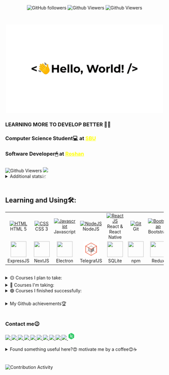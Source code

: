 <p align="center">
<img alt="GitHub followers" width="90" src="https://img.shields.io/github/followers/muhammad-karbalaee?style=rounded&color=red">
<img alt="Github Viewers" width="130" src="https://komarev.com/ghpvc/?username=muhammad-karbalaee&style=rounded&color=green">
<img alt="Github Viewers" width="170" src="https://wakatime.com/badge/user/2fc4b18b-ec8f-46e8-be9b-2b05a111037b.svg">
</p>
<br>
<p align="center"><img src="greetings.gif" width="500"></p>


### LEARNING MORE TO DEVELOP BETTER 💪🤜

### Computer Science Student💻 at <a href="https://sbu.ac.ir" style="color: yellow;">SBU</a>
### Software Developer🖱 at <a href="https://www.roshan-ai.ir" style="color: yellow;">Roshan</a>
<br>

<img alt="Github Viewers" width="500" src="https://github-readme-stats.vercel.app/api?username=muhammad-karbalaee&include_all_commits=true&count_private=true&show_icons=true&include_all_commits=true&theme=yeblu">
<img width="500 alt="my streak" src="https://github-readme-streak-stats.herokuapp.com/?user=muhammad-karbalaee&theme=yeblu"/>

<br>

<details>
  <summary>Additional stats💹</summary>
<!--   <img alt="Github Viewers" width="400" src="https://github-readme-stats.vercel.app/api/wakatime?username=muhammad-karbalaee"> -->
<img src="https://wakatime.com/share/@muhammadksht/0cc9083b-dab7-4b4a-aef6-6c51ef418917.svg" width="400">
<img src="https://wakatime.com/share/@muhammadksht/550d7d10-925f-4948-b439-365f75afde45.svg" width="400">
<img alt="Github Viewers" width="400" src="https://github-readme-stats.vercel.app/api/top-langs/?username=muhammad-karbalaee&layout=compact&langs_count=10&theme=buefy">
<img src="https://wakatime.com/share/@muhammadksht/d413058f-8ab8-4933-8023-5b7fb2d5c381.svg" width="400">
<img src="https://wakatime.com/share/@muhammadksht/51434af0-7469-4a5f-bab7-f0c8241cad22.svg" width="400">
</details>

<br>

## Learning and Using🛠:
<table>
  <tr>
    <td align="center" width="100">
      <a href="#">
        <img src="https://upload.wikimedia.org/wikipedia/commons/6/61/HTML5_logo_and_wordmark.svg" width="50" height="50" alt="HTML" />
      </a>
      <br>HTML 5
    </td>
    <td align="center" width="100">
      <a href="#">
        <img src="https://upload.wikimedia.org/wikipedia/commons/d/d5/CSS3_logo_and_wordmark.svg" width="50" height="50" alt="CSS" />
      </a>
      <br>CSS 3
    </td>
    <td align="center" width="100">
      <a href="#">
        <img src="https://upload.wikimedia.org/wikipedia/commons/9/99/Unofficial_JavaScript_logo_2.svg" width="50" height="50" alt="Javascript" />
      </a>
      <br>Javascript
    </td>
    <td align="center" width="100">
      <a href="#">
        <img src="https://www.vectorlogo.zone/logos/nodejs/nodejs-icon.svg" width="50" height="50" alt="NodeJS" />
      </a>
      <br>NodeJS
    </td>
    <td align="center" width="100">
      <a href="#">
        <img src="https://www.vectorlogo.zone/logos/reactjs/reactjs-icon.svg" width="75" height="75" alt="ReactJS" />
      </a>
      <br>React & React Native
    </td>
    <td align="center" width="100">
      <a href="#">
        <img src="https://www.vectorlogo.zone/logos/git-scm/git-scm-icon.svg" width="50" height="50" alt="Git" />
      </a>
      <br>Git
    </td>
    <td align="center" width="100">
      <a href="#" >
        <img src="https://www.vectorlogo.zone/logos/getbootstrap/getbootstrap-icon.svg" width="50" height="50" alt="Bootstrap" />
      </a>
      <br>Bootstrap
    </td>
    <td align="center" width="100">
      <a href="#">
        <img src="https://www.vectorlogo.zone/logos/typescriptlang/typescriptlang-icon.svg" width="45" height="45" alt="Postman" />
      </a>
      <br>TypeScript
    </td>
    <td align="center" width="100">
      <a href="#">
        <img src="https://www.vectorlogo.zone/logos/mongodb/mongodb-icon.svg" width="50" height="50" alt="MongoDB" />
      </a>
      <br>MongoDB
    </td>
  </tr>
  <tr>
    <td align="center" width="100"> 
      <a href="#" >
        <img src="https://www.vectorlogo.zone/logos/expressjs/expressjs-icon.svg" width="50" height="50" alt="" />
      </a>
      <br>ExpressJS
    </td>
    <td align="center" width="100">
      <a href="#" >
        <img src="https://upload.wikimedia.org/wikipedia/commons/8/8e/Nextjs-logo.svg" width="50" height="50" alt="" />
      </a>
      <br>NextJS
    </td>
    <td align="center"  width="100">
      <a href="#">
        <img src="https://www.vectorlogo.zone/logos/electronjs/electronjs-icon.svg" width="50" height="50" alt="" />
      </a>
      <br>Electron
    </td>
    <td align="center"  width="100">
      <a href="#">
        <img src="https://github.com/telegraf/telegraf/blob/v4/docs/assets/logo.svg" width="50" height="50" alt="" />
      </a>
      <br>TelegrafJS
    </td>
    <td align="center" width="100">
      <a href="#">
        <img src="https://www.vectorlogo.zone/logos/sqlite/sqlite-icon.svg" width="50" height="50" alt="" />
      </a>
      <br>SQLite
    </td>
    <td align="center"  width="100">
      <a href="#">
        <img src="https://www.vectorlogo.zone/logos/npmjs/npmjs-icon.svg" width="50" height="50" alt="" />
      </a>
      <br>npm
    </td>
    <td align="center" width="100">
      <a href="#" >
        <img src="https://cdn.worldvectorlogo.com/logos/redux.svg" width="50" height="50" alt="" />
      </a>
      <br>Redux
    </td>
    <td align="center" width="100">
      <a href="#" >
        <img src="https://www.vectorlogo.zone/logos/java/java-icon.svg" width="50" height="50" alt="" />
      </a>
      <br>Java
    </td>
    <td align="center" width="100">
      <a href="#" >
        <img src="https://www.vectorlogo.zone/logos/sass-lang/sass-lang-icon.svg" width="50" height="50" alt="" />
      </a>
      <br>Sass
    </td>
  </tr>
</table>                                                                                                     

<br>

<details>
  <summary>🟡 Courses I plan to take:</summary>
    <br>
    <a href="https://youtube.com/playlist?list=PL8p2I9GklV46NFHdQMFBjXvxwVqtJpa2N"><img src="https://www.vectorlogo.zone/logos/reactjs/reactjs-icon.svg" width="15" height="15" alt="ReactJS" /> Youtube course on building PWA apps with React</a><br> 
   <img src="https://upload.wikimedia.org/wikipedia/commons/d/d5/CSS3_logo_and_wordmark.svg" width="15" height="15" alt="CSS" /> Net Ninja's CSS animations course <br>
   <img src="https://upload.wikimedia.org/wikipedia/commons/9/99/Unofficial_JavaScript_logo_2.svg" width="15" height="15" alt="Javascript" /> JavaScript Developer Udemy course <br> 
   <img src="https://www.vectorlogo.zone/logos/expressjs/expressjs-icon.svg" width="15" height="15" alt="" /> Freecode camp Express and Node course <br> 
   <img src="https://www.vectorlogo.zone/logos/reactjs/reactjs-icon.svg" width="15" height="15" alt="ReactJS" /> Udemy React course<br>
   <img src="https://www.vectorlogo.zone/logos/getbootstrap/getbootstrap-icon.svg" width="15" height="15" alt="Bootstrap" /> Net Ninjas' Bootstrap course <br>
   <img src="https://www.vectorlogo.zone/logos/typescriptlang/typescriptlang-icon.svg" width="15" height="15" alt="Postman" /> Academiad Typescript course <br>
   <img src="https://www.vectorlogo.zone/logos/mongodb/mongodb-icon.svg" width="15" height="15" alt="MongoDB" /> Net Ninjas' MongoDB course <br>
   <img src="https://www.vectorlogo.zone/logos/electronjs/electronjs-icon.svg" width="15" height="15" alt="" /> A youtube full course <br>
   <img src="https://github.com/telegraf/telegraf/blob/v4/docs/assets/logo.svg" width="15" height="15" alt="" /> Udemy full Telegraf.js course <br>
   <img src="https://www.vectorlogo.zone/logos/sass-lang/sass-lang-icon.svg" width="15" height="15" alt="" /> Freecodecamp Sass course <br>
   <img src="https://www.vectorlogo.zone/logos/getpostman/getpostman-icon.svg" width="15" height="15" alt="" /> Postman youtube course <br>
</details>


<details>
  <summary>🔵 Courses I'm taking:</summary>
     <br>
    <img src="mit-ocw.png" width="15" alt=""> MIT OCW Data structures and algorithms course <br>        
    <img src="https://www.vectorlogo.zone/logos/reactjs/reactjs-icon.svg" width="15" height="15" alt="ReactJS" /> Academiad React Native course<br>                                                                                          
   <img src="sbu-logo.svg" width="15" alt=""> Data structures and algorithms course <br>
   <img src="sbu-logo.svg" width="15" alt=""> English for computer science course <br>
   <img src="sbu-logo.svg" width="15" alt=""> Introduction to linear algebra <br>
   <img src="sbu-logo.svg" width="15" alt=""> Introduction to statistics and probabilities <br>
</details>


<details>
  <summary>🟢 Courses I finished successfully:</summary>
       <br>                                     
   <img src="sbu-logo.svg" width="15" alt=""> Introduction to programming <br>
   <img src="sbu-logo.svg" width="15" alt=""> Single-variable calculus <br>
   <img src="sbu-logo.svg" width="15" alt=""> Multi-variable calculus <br>
   <img src="sbu-logo.svg" width="15" alt=""> Advanced programming <br>
   <img src="sbu-logo.svg" width="15" alt=""> Discrete mathematics <br>
   <img src="sbu-logo.svg" width="15" alt=""> Maple for single-variable calculus <br>
   <img src="sbu-logo.svg" width="15" alt=""> Introduction to the set theory and logics <br>
   <img src="https://www.vectorlogo.zone/logos/git-scm/git-scm-icon.svg" width="15" height="15" alt="Git" /> Quera Git course <br>
</details>

<br>  

<details>
  <summary>My Github achievements🏆</summary>
  <img src="https://github-profile-trophy.vercel.app/?username=muhammad-karbalaee" alt="" width="700"/>
</details>   

<br>


### Contact me😉
<a href="https://gitlab.com/muhammadksht">
    <img src="https://www.vectorlogo.zone/logos/gitlab/gitlab-icon.svg" width="25">
</a>
<a href="https://www.youtube.com/channel/UCI1BKsmNKbCVfxsxjL7SSRQ">
    <img src="https://www.vectorlogo.zone/logos/youtube/youtube-tile.svg" width="25">
</a>
<a href="https://www.linkedin.com/in/muhammad-karbalae?lipi=urn%3Ali%3Apage%3Ad_flagship3_profile_view_base_contact_details%3B19Xhz8Q8QmOyP6k87j%2BeUg%3D%3D">
    <img src="https://www.vectorlogo.zone/logos/linkedin/linkedin-tile.svg" width="25">
</a>
<a href="https://twitter.com/Muhammad_ksht">
     <img src="https://www.vectorlogo.zone/logos/twitter/twitter-tile.svg" width="25">
</a>
<a href="https://www.instagram.com/muhammad.ksht">
     <img src="https://www.vectorlogo.zone/logos/instagram/instagram-tile.svg" width="25">
</a>
<a href="https://www.facebook.com/muhammad.karbalaeeshabani">
     <img src="https://www.vectorlogo.zone/logos/facebook/facebook-official.svg" width="25">
</a>
<a href="http://t.me/muhammadksht">
    <img src="https://www.vectorlogo.zone/logos/telegram/telegram-tile.svg" width="25">
</a>
<a href="mailto:muhammad.ksht@gmail.com">
    <img src="https://www.vectorlogo.zone/logos/gmail/gmail-icon.svg" width="25">
</a>
<a href="https://wa.me/989373899988">
   <img src="https://www.vectorlogo.zone/logos/whatsapp/whatsapp-icon.svg" width="25">
</a>
<a href="https://stackoverflow.com/users/14618677/muhammad-karbalaee-shabani">
    <img src="https://www.vectorlogo.zone/logos/stackoverflow/stackoverflow-icon.svg" width="25">
</a>
<a href="https://www.hackerrank.com/muhammad_ksht">
    <img src="hackerrank.svg" width="25">
</a>

<br>
<br>

<details>
  <summary>Found something useful here?😍 motivate me by a coffee😊☕</summary>
  <a href="https://coffeebede.ir/buycoffee/muhammadksht"><img width="150" class="img-fluid" src="https://coffeebede.ir/DashboardTemplateV2/app-assets/images/banner/default-yellow.svg" /></a>
</details>    

<br>
<br>
                                                                                                        
<img alt="Contribution Activity" src="https://activity-graph.herokuapp.com/graph?username=muhammad-karbalaee&bg_color=001732&color=ffffff&line=e8fc30&point=ff084e" width="1000"/>

<br>
                                              

